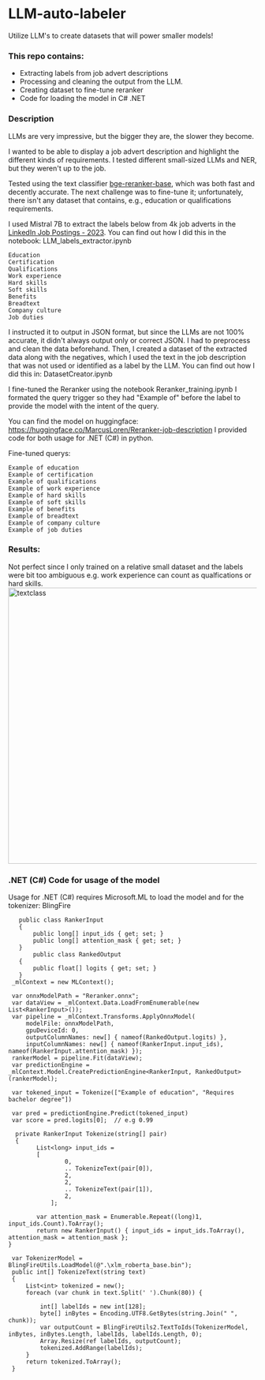 # LLM-auto-labeler
Utilize LLM's to create datasets that will power smaller models! 

### This repo contains:
- Extracting labels from job advert descriptions
- Processing and cleaning the output from the LLM.
- Creating dataset to fine-tune reranker
- Code for loading the model in C# .NET

### Description

LLMs are very impressive, but the bigger they are, the slower they become.

I wanted to be able to display a job advert description and highlight the different kinds of requirements. I tested different small-sized LLMs and NER, but they weren't up to the job.

Tested using the text classifier [bge-reranker-base](https://huggingface.co/BAAI/bge-reranker-base), which was both fast and decently accurate. The next challenge was to fine-tune it; unfortunately, there isn't any dataset that contains, e.g., education or qualifications requirements.

I used Mistral 7B to extract the labels below from 4k job adverts in the [LinkedIn Job Postings - 2023](https://www.kaggle.com/datasets/arshkon/linkedin-job-postings). 
You can find out how I did this in the notebook: LLM_labels_extractor.ipynb
```
Education
Certification
Qualifications
Work experience
Hard skills
Soft skills 
Benefits
Breadtext
Company culture 
Job duties
```
 
I instructed it to output in JSON format, but since the LLMs are not 100% accurate, it didn't always output only or correct JSON. I had to preprocess and clean the data beforehand. Then, I created a dataset of the extracted data along with the negatives, which I used the text in the job description that was not used or identified as a label by the LLM. 
You can find out how I did this in: DatasetCreator.ipynb

I fine-tuned the Reranker using the notebook Reranker_training.ipynb
I formated the query trigger so they had "Example of" before the label to provide the model with the intent of the query.

You can find the model on huggingface: https://huggingface.co/MarcusLoren/Reranker-job-description
I provided code for both usage for .NET (C#) in python.

Fine-tuned querys:
```
Example of education
Example of certification
Example of qualifications
Example of work experience
Example of hard skills
Example of soft skills 
Example of benefits
Example of breadtext
Example of company culture
Example of job duties
```
 
### Results:
Not perfect since I only trained on a relative small dataset and the labels were bit too ambiguous e.g. work experience can count as qualfications or hard skills. 
<br/>
<img width="560" alt="textclass" src="https://github.com/MarcusLoppe/LLM-auto-labeler/assets/65302107/8ce4ed28-08aa-4ccc-8d9c-80b9b03f08df">

### .NET (C#) Code for usage of the model
Usage for .NET (C#) requires Microsoft.ML to load the model and for the tokenizer: BlingFire

 ```
    public class RankerInput
    {  
        public long[] input_ids { get; set; } 
        public long[] attention_mask { get; set; }
    }
        public class RankedOutput
    {
        public float[] logits { get; set; }
    }
  _mlContext = new MLContext();
  
  var onnxModelPath = "Reranker.onnx";
  var dataView = _mlContext.Data.LoadFromEnumerable(new List<RankerInput>());
  var pipeline = _mlContext.Transforms.ApplyOnnxModel(
      modelFile: onnxModelPath,
      gpuDeviceId: 0,
      outputColumnNames: new[] { nameof(RankedOutput.logits) },
      inputColumnNames: new[] { nameof(RankerInput.input_ids), nameof(RankerInput.attention_mask) });
  rankerModel = pipeline.Fit(dataView);
  var predictionEngine = _mlContext.Model.CreatePredictionEngine<RankerInput, RankedOutput>(rankerModel);

  var tokened_input = Tokenize(["Example of education", "Requires bachelor degree"])
  
  var pred = predictionEngine.Predict(tokened_input)
  var score = pred.logits[0];  // e.g 0.99
   
   private RankerInput Tokenize(string[] pair)
   {   
         List<long> input_ids =
         [
                 0,
                 .. TokenizeText(pair[0]),
                 2,
                 2,
                 .. TokenizeText(pair[1]),
                 2,
             ];

         var attention_mask = Enumerable.Repeat((long)1, input_ids.Count).ToArray();
         return new RankerInput() { input_ids = input_ids.ToArray(), attention_mask = attention_mask }; 
 }
  
  var TokenizerModel = BlingFireUtils.LoadModel(@".\xlm_roberta_base.bin");
  public int[] TokenizeText(string text)
  {
      List<int> tokenized = new();
      foreach (var chunk in text.Split(' ').Chunk(80)) {
  
          int[] labelIds = new int[128]; 
          byte[] inBytes = Encoding.UTF8.GetBytes(string.Join(" ", chunk));
          var outputCount = BlingFireUtils2.TextToIds(TokenizerModel, inBytes, inBytes.Length, labelIds, labelIds.Length, 0);
          Array.Resize(ref labelIds, outputCount);
          tokenized.AddRange(labelIds);
      }
      return tokenized.ToArray();
  }
```

